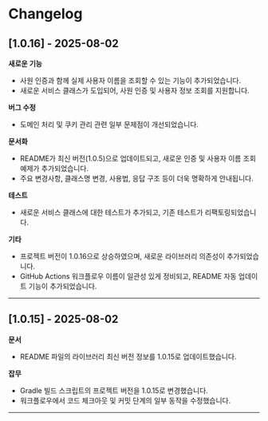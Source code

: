 # Changelog

## [1.0.16] - 2025-08-02

**새로운 기능**
- 사원 인증과 함께 실제 사용자 이름을 조회할 수 있는 기능이 추가되었습니다.
- 새로운 서비스 클래스가 도입되어, 사원 인증 및 사용자 정보 조회를 지원합니다.

**버그 수정**
- 도메인 처리 및 쿠키 관리 관련 일부 문제점이 개선되었습니다.

**문서화**
- README가 최신 버전(1.0.5)으로 업데이트되고, 새로운 인증 및 사용자 이름 조회 예제가 추가되었습니다.
- 주요 변경사항, 클래스명 변경, 사용법, 응답 구조 등이 더욱 명확하게 안내됩니다.

**테스트**
- 새로운 서비스 클래스에 대한 테스트가 추가되고, 기존 테스트가 리팩토링되었습니다.

**기타**
- 프로젝트 버전이 1.0.16으로 상승하였으며, 새로운 라이브러리 의존성이 추가되었습니다.
- GitHub Actions 워크플로우 이름이 일관성 있게 정비되고, README 자동 업데이트 기능이 추가되었습니다.

---

## [1.0.15] - 2025-08-02

**문서**
- README 파일의 라이브러리 최신 버전 정보를 1.0.15로 업데이트했습니다.

**잡무**
- Gradle 빌드 스크립트의 프로젝트 버전을 1.0.15로 변경했습니다.
- 워크플로우에서 코드 체크아웃 및 커밋 단계의 일부 동작을 수정했습니다.

---

